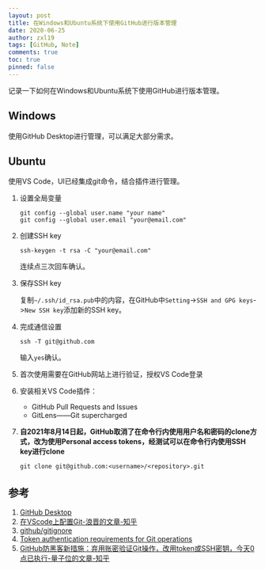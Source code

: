 ```yaml
---
layout: post
title: 在Windows和Ubuntu系统下使用GitHub进行版本管理
date: 2020-06-25
author: zxl19
tags: [GitHub, Note]
comments: true
toc: true
pinned: false
---
```


记录一下如何在Windows和Ubuntu系统下使用GitHub进行版本管理。

<!-- more -->

## Windows

使用GitHub Desktop进行管理，可以满足大部分需求。

## Ubuntu

使用VS Code，UI已经集成git命令，结合插件进行管理。

1. 设置全局变量

    ```shell
    git config --global user.name "your name"
    git config --global user.email "your@email.com"
    ```

2. 创建SSH key

    ```shell
    ssh-keygen -t rsa -C "your@email.com"
    ```

    连续点三次回车确认。

3. 保存SSH key

    复制`~/.ssh/id_rsa.pub`中的内容，在GitHub中`Setting`->`SSH and GPG keys`->`New SSH key`添加新的SSH key。

4. 完成通信设置

    ```shell
    ssh -T git@github.com
    ```

    输入`yes`确认。

5. 首次使用需要在GitHub网站上进行验证，授权VS Code登录
6. 安装相关VS Code插件：
    - GitHub Pull Requests and Issues
    - GitLens——Git supercharged
7. **自2021年8月14日起，GitHub取消了在命令行内使用用户名和密码的clone方式，改为使用Personal access tokens，经测试可以在命令行内使用SSH key进行clone**

    ```shell
    git clone git@github.com:<username>/<repository>.git
    ```

## 参考

1. [GitHub Desktop](https://desktop.github.com/)
2. [在VScode上配置Git-浪晋的文章-知乎](https://zhuanlan.zhihu.com/p/31417255)
3. [github/gitignore](https://github.com/github/gitignore)
4. [Token authentication requirements for Git operations](https://github.blog/2020-12-15-token-authentication-requirements-for-git-operations/)
5. [GitHub防黑客新措施：弃用账密验证Git操作，改用token或SSH密钥，今天0点已执行-量子位的文章-知乎](https://zhuanlan.zhihu.com/p/399759963)

